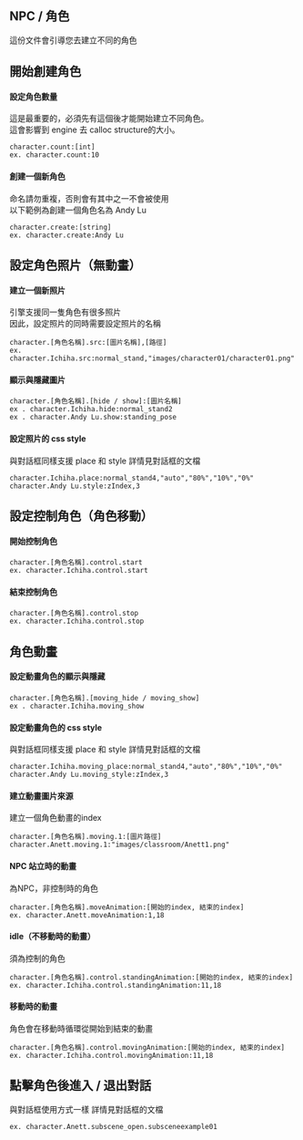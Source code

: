 ## NPC / 角色

這份文件會引導您去建立不同的角色

## 開始創建角色

#### 設定角色數量

這是最重要的，必須先有這個後才能開始建立不同角色。<br>
這會影響到 engine 去 calloc structure的大小。

```
character.count:[int]
ex. character.count:10
```

#### 創建一個新角色

命名請勿重複，否則會有其中之一不會被使用 <br>
以下範例為創建一個角色名為 Andy Lu
```
character.create:[string]
ex. character.create:Andy Lu
```

## 設定角色照片（無動畫）

#### 建立一個新照片

引擎支援同一隻角色有很多照片 <br>
因此，設定照片的同時需要設定照片的名稱

```
character.[角色名稱].src:[圖片名稱],[路徑]
ex. character.Ichiha.src:normal_stand,"images/character01/character01.png"
```

#### 顯示與隱藏圖片

```
character.[角色名稱].[hide / show]:[圖片名稱]
ex . character.Ichiha.hide:normal_stand2
ex . character.Andy Lu.show:standing_pose
```

#### 設定照片的 css style

與對話框同樣支援 place 和 style
詳情見對話框的文檔

```
character.Ichiha.place:normal_stand4,"auto","80%","10%","0%"
character.Andy Lu.style:zIndex,3
```

## 設定控制角色（角色移動）

#### 開始控制角色

```
character.[角色名稱].control.start
ex. character.Ichiha.control.start
```

#### 結束控制角色

```
character.[角色名稱].control.stop
ex. character.Ichiha.control.stop
```

## 角色動畫

#### 設定動畫角色的顯示與隱藏

```
character.[角色名稱].[moving_hide / moving_show]
ex . character.Ichiha.moving_show
```

#### 設定動畫角色的 css style

與對話框同樣支援 place 和 style
詳情見對話框的文檔

```
character.Ichiha.moving_place:normal_stand4,"auto","80%","10%","0%"
character.Andy Lu.moving_style:zIndex,3
```

#### 建立動畫圖片來源

建立一個角色動畫的index
```
character.[角色名稱].moving.1:[圖片路徑]
character.Anett.moving.1:"images/classroom/Anett1.png"
```

#### NPC 站立時的動畫

為NPC，非控制時的角色

```
character.[角色名稱].moveAnimation:[開始的index, 結束的index]
ex. character.Anett.moveAnimation:1,18
```

#### idle（不移動時的動畫）

須為控制的角色

```
character.[角色名稱].control.standingAnimation:[開始的index, 結束的index]
ex. character.Ichiha.control.standingAnimation:11,18
```

#### 移動時的動畫

角色會在移動時循環從開始到結束的動畫

```
character.[角色名稱].control.movingAnimation:[開始的index, 結束的index]
ex. character.Ichiha.control.movingAnimation:11,18
```

## 點擊角色後進入 / 退出對話

與對話框使用方式一樣
詳情見對話框的文檔

```
ex. character.Anett.subscene_open.subsceneexample01
```
